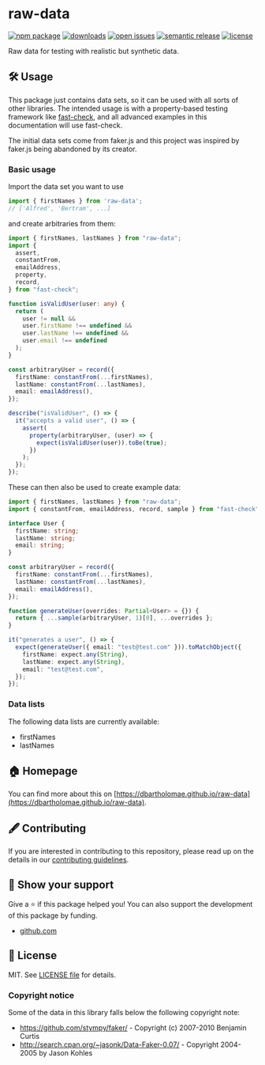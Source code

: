 # raw-data

[![npm package](https://badge.fury.io/js/raw-data.svg)](https://npmjs.org/package/raw-data)
[![downloads](https://img.shields.io/npm/dw/raw-data.svg)](https://npm-stat.com/charts.html?package=raw-data)
[![open issues](https://img.shields.io/github/issues-raw/dbartholomae/raw-data.svg)](https://github.com/dbartholomae/raw-data/issues)
[![semantic release](https://img.shields.io/badge/%20%20%F0%9F%93%A6%F0%9F%9A%80-semantic--release-e10079.svg)](https://github.com/semantic-release/semantic-release#badge)
[![license](https://img.shields.io/github/license/dbartholomae/raw-data)](https://github.com/dbartholomae/raw-data/blob/main/LICENSE)

Raw data for testing with realistic but synthetic data.

## 🛠 Usage

This package just contains data sets, so it can be used with all sorts of
other libraries. The intended usage is with a property-based testing framework
like [fast-check](https://github.com/dubzzz/fast-check), and all advanced
examples in this documentation will use fast-check.

The initial data sets come from faker.js and this project
was inspired by faker.js being abandoned by its creator.

### Basic usage

Import the data set you want to use
```ts
import { firstNames } from 'raw-data';
// ['Alfred', 'Bertram', ...]
```

and create arbitraries from them:

```ts
import { firstNames, lastNames } from "raw-data";
import {
  assert,
  constantFrom,
  emailAddress,
  property,
  record,
} from "fast-check";

function isValidUser(user: any) {
  return (
    user != null &&
    user.firstName !== undefined &&
    user.lastName !== undefined &&
    user.email !== undefined
  );
}

const arbitraryUser = record({
  firstName: constantFrom(...firstNames),
  lastName: constantFrom(...lastNames),
  email: emailAddress(),
});

describe("isValidUser", () => {
  it("accepts a valid user", () => {
    assert(
      property(arbitraryUser, (user) => {
        expect(isValidUser(user)).toBe(true);
      })
    );
  });
});
```

These can then also be used to create example data:

```ts
import { firstNames, lastNames } from "raw-data";
import { constantFrom, emailAddress, record, sample } from "fast-check";

interface User {
  firstName: string;
  lastName: string;
  email: string;
}

const arbitraryUser = record({
  firstName: constantFrom(...firstNames),
  lastName: constantFrom(...lastNames),
  email: emailAddress(),
});

function generateUser(overrides: Partial<User> = {}) {
  return { ...sample(arbitraryUser, 1)[0], ...overrides };
}

it("generates a user", () => {
  expect(generateUser({ email: "test@test.com" })).toMatchObject({
    firstName: expect.any(String),
    lastName: expect.any(String),
    email: "test@test.com",
  });
});

```

### Data lists

The following data lists are currently available:

* firstNames
* lastNames

## 🏠 Homepage

You can find more about this on [https://dbartholomae.github.io/raw-data](https://dbartholomae.github.io/raw-data).

## 🖋️ Contributing

If you are interested in contributing to this repository, please read up on the details in our [contributing guidelines](./CONTRIBUTING.md).

## 🤝 Show your support

Give a ⭐ if this package helped you! You can also support the development of this package by funding.

* [github.com](https://github.com/sponsors/dbartholomae)

## 📜 License

MIT. See [LICENSE file](./LICENSE) for details.

### Copyright notice

Some of the data in this library falls below the following copyright note:

* <https://github.com/stympy/faker/> - Copyright (c) 2007-2010 Benjamin Curtis
* <http://search.cpan.org/~jasonk/Data-Faker-0.07/> - Copyright 2004-2005 by Jason Kohles
